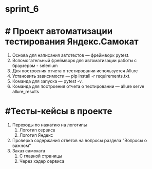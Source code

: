 # sprint_6

# # Проект автоматизации тестирования Яндекс.Самокат

1. Основа для написания автотестов — фреймворк pytest.
2. Вспомогательный фреймворк для автоматизации работы с браузером - selenium
3. Для построения отчета о тестировании используется Allure
4. Установить зависимости — pip install -r requirements.txt.
5. Команда для запуска — pytest -v.
6. Команда для построения отчета о тестировании — allure serve allure_results

# #Тесты-кейсы в проекте

1. Переходы по нажатию на логотипы
    1. Логотип сервиса
    2. Логотип Яндекс 
2. Проверка содержания ответов на вопросы раздела "Вопросы о важном"
3. Заказ самоката
   1. С главной страницы
   2. Через хэдер сервиса
